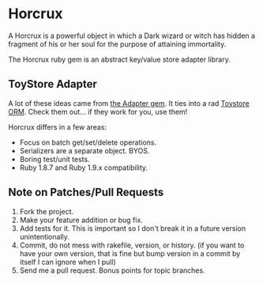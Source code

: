 # Horcrux

A Horcrux is a powerful object in which a Dark wizard or witch has hidden a
fragment of his or her soul for the purpose of attaining immortality.

The Horcrux ruby gem is an abstract key/value store adapter library.  

## ToyStore Adapter

A lot of these ideas came from [the Adapter gem][adapter].  It ties into a rad
[Toystore ORM][toystore].  Check them out... if they work for you, use them!

Horcrux differs in a few areas:

* Focus on batch get/set/delete operations.
* Serializers are a separate object.  BYOS.
* Boring test/unit tests.  
* Ruby 1.8.7 and Ruby 1.9.x compatibility.

[adapter]: https://github.com/newtoy/adapter
[toystore]: https://github.com/newtoy/toystore

## Note on Patches/Pull Requests

1. Fork the project.
2. Make your feature addition or bug fix.
3. Add tests for it. This is important so I don't break it in a future version
   unintentionally.
4. Commit, do not mess with rakefile, version, or history. (if you want to have
   your own version, that is fine but bump version in a commit by itself I can
   ignore when I pull)
5. Send me a pull request. Bonus points for topic branches.

